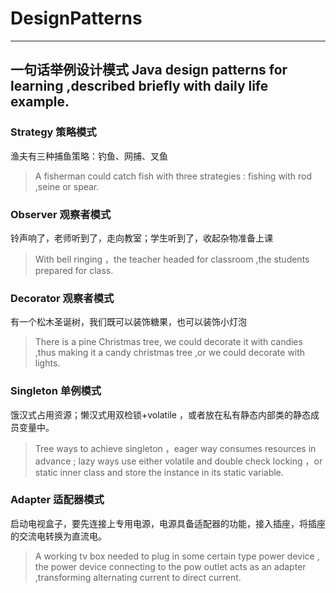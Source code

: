 # DesignPatterns
-----
一句话举例设计模式
Java design patterns for learning ,described briefly with daily life example.
-----

### Strategy 策略模式
渔夫有三种捕鱼策略：钓鱼、网捕、叉鱼
> A fisherman could catch fish with three strategies : fishing with rod ,seine or spear.

### Observer 观察者模式
铃声响了，老师听到了，走向教室；学生听到了，收起杂物准备上课
> With bell ringing ，the teacher headed for classroom ,the students prepared for class.

### Decorator 观察者模式
有一个松木圣诞树，我们既可以装饰糖果，也可以装饰小灯泡
> There is a pine Christmas tree, we could decorate it with candies ,thus making it a candy christmas tree ,or we could decorate with lights.

### Singleton 单例模式
饿汉式占用资源；懒汉式用双检锁+volatile ，或者放在私有静态内部类的静态成员变量中。
> Tree ways to achieve singleton ，eager way consumes resources in advance ;
lazy ways use either volatile and double check locking ，or  static inner class and store the instance in its static variable.

### Adapter 适配器模式
启动电视盒子，要先连接上专用电源，电源具备适配器的功能，接入插座，将插座的交流电转换为直流电。
> A working tv box needed to plug in some certain type power device , the power device connecting to the pow outlet acts as an adapter ,transforming alternating current to direct current.

